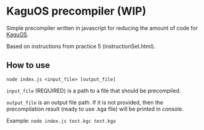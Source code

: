 # KaguOS precompiler (WIP)

Simple precompiler written in javascript for reducing the amount of code for [KaguOS](https://github.com/vovaskochko/KaguOS).

Based on instructions from practice 5 (instructionSet.html).

## How to use

```
node index.js <input_file> [output_file]
```

`input_file` (REQUIRED) is a path to a file that should be precompiled.

`output_file` is an output file path. If it is not provided, then the precompilation result (ready to use .kga file) will be printed in console.

Example: `node index.js test.kgc test.kga`
